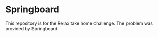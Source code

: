 # Springboard
This repository is for the Relax take home challenge. The problem was provided by Springboard.
